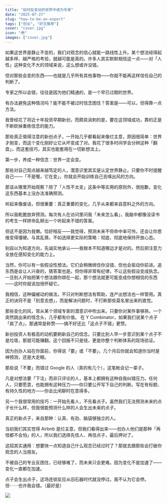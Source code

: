 ```yaml
---
title: "如何在变动的世界中成为专家"
date: "2025-07-27"
slug: "how-to-be-an-expert"
tags: ["创业", "好文推荐"]
cover: "cover.jpg"
icon: "😎"
images: ["cover.jpg"]
---
```

如果这世界是静止不变的，我们对观念的信心就能一路线性上升。某个想法经得起越多样、越严格的考验，就越可能是真的。许多人其实默默相信这一点——对「人性」这种变化不大的领域来说，这么想或许没错。



但对那些会变的东西——也就是几乎所有其他事物——你就不能再这样信任自己的判断了。



专家之所以会错，往往是因为他们精通的，是一个早已过期的世界。



有办法避免这种情况吗？能不能不被过时信念困住？答案是——可以，但得靠一点方法。



我曾经花了将近十年投资早期新创，而颇具讽刺的是，要在这领域成功，靠的正是不断砍掉重练信念的能力。



那些真正值得注意的新创点子，一开始几乎都看起来像烂主意，原因很简单：世界才刚变，而这个变化刚好让它从坏变成了对。我花了很多时间学会分辨这种「翻盘」，而这套技巧，其实也能套用在一切新想法上。



第一步，养成一种信念：世界一定会变。



那些对自己观点越来越笃定的人，潜意识里其实是认定世界静止。只要你不时提醒自己——「不是喔，它在变」，你就会开始训练自己去嗅出风的方向。



那该从哪里开始观察？除了「人性不太变」这条中等实用的原则外，很抱歉，变化这东西基本上没办法准确预测。



听起来像废话，但很重要：真正重要的变化，几乎从来都来自意料之外的方向。



所以我乾脆放弃预测。每次有人在访问里问我「未来怎么看」，我脑中都像没读书的考生一样拼命乱掰出一个听起来不错的答案。



但这不是因为我懒。恰好相反——我觉得，预测未来不但命中率可怜，还会让你思维变得僵硬。与其乱猜，不如选择更实际的策略：彻底、彻底地保持开放心态。



别自以为知道方向，先诚实地承认——我根本不知道哪边才是对的。然后把注意力全放在感知变化的能力上。



当然，你可以有一些假设性想法。它们会稍微绑住你没错，但也会驱动你前进。追东西是会让人兴奋的，猜答案也是。但你得非常有纪律，不让这些假设变成执念。
一旦别人开始把某个想法跟你绑在一起，那个想法就更可能变成你想相信的东西——这时你就该加倍怀疑它。



我相信，这种偏被动的做法，不只对判断想法有帮助，连产出想法也一样管用。真正的诀窍不是「刻意去想」，而是解决问题时，不打断那些莫名冒出来的直觉。



那些变化的风，常从某个领域专家的潜意识中吹出来。只要你对某件事够熟，一个突然跳出来的怪念头，几乎都有价值。
在 Y Combinator，如果我们说某个点子「疯了点」，那通常是称赞——搞不好还比「这点子不错」更赞。



新创投资人有极高的动机要刷新自己的信念。只要比别人早一步意识到某个点子不是垃圾，那就可能赚翻。这个回报不只是钱，更是你整个判断体系的现场验证。



因为创办人站在你面前，你得说「要」或「不要」，几个月后你就会知道你当时是神预测，还是大走眼。



那些说「不要」而错过 Google 的人（真的有几个），这笔帐会记一辈子。



凡是对想法要「下注」而非只评论的人，基本上都拥有这种自我纠错压力。任何人，只要愿意，也能拥有这种压力——你只要公开写下自己的判断。写在有标题、有持久性的地方——你会比闲聊时在意得多。



另一个我很常用的技巧：一开始先看人，不先看点子。虽然我们无法预测未来的点子长什么样，但我很能预测什么样的人会生出未来的点子。



真正的新点子，来自那种：认真、有劲、脑袋够独立的人。



当初我们其实觉得 Airbnb 是烂主意，但我们看得出来——创办人他们是那种「再怪都不会怕」的人，所以我们选择先信人、再信点子，最后押对了。



这招其实通用：想要快一点知道自己什么观念已经过时了？那就去跟那些会打破你观念的人当朋友。



不被自己的专业反困住，已经够难了，而未来只会更难。因为变化不是加速了——变化一直都在加速。



点子会生出点子，这场连锁反应从旧石器时代就没停过。我不认为它会停。
但⋯⋯也许我会错。（最好是）




![](https://prod-files-secure.s3.us-west-2.amazonaws.com/112d0858-5090-4d34-a606-b75eb8d65fd2/46476355-9cf3-4e99-9b7a-3531bc426380/1000202064.png?X-Amz-Algorithm=AWS4-HMAC-SHA256&X-Amz-Content-Sha256=UNSIGNED-PAYLOAD&X-Amz-Credential=ASIAZI2LB466YDBRXJPF%2F20251017%2Fus-west-2%2Fs3%2Faws4_request&X-Amz-Date=20251017T221220Z&X-Amz-Expires=3600&X-Amz-Security-Token=IQoJb3JpZ2luX2VjEAYaCXVzLXdlc3QtMiJHMEUCIQCbGIlmZEBS9zZeZmP0YH%2B600DqFmchUZc5zvyZPIg0vwIgX3s%2BkZ72SoKY7pleuWPyHGyECN3cSzcT2xcMf33biagqiAQIr%2F%2F%2F%2F%2F%2F%2F%2F%2F%2F%2FARAAGgw2Mzc0MjMxODM4MDUiDJmjazRfyyXHbWaBtCrcA9F08IC7TvVdzooB4mHycqiywhy5mZmSJ5LFKJLVVGVtuGb3uk4n4xZtXOBH1rxUN0tXB582OoGTixauC78UW0UkiAkxN7lFZTbfwvbS8oVVyHEE7A3wYbhKy2215T52IEsPfukuo2uTHCaaIKAsHJ2nq214TAwqTsYRo7Ql5LmIdmdbOdJV7JQM2slM64Fd%2FkH8FyGrYPMXu%2F0KgjOQYrnkVOls82CCnawZtdQbs27lS3aUOsItTc8UbUeC2LNkxAfEdw1YrBgsXCjkQCZRzud44OZj1XhiNL5vCPi9hS3VLvf2e8%2F1en6hvGykZ5D99FJ4KO0GPcdbUhNw3S1gt5AfOzIaBzb9O8S8iPs7R6qDyKs7io0aeqOBGhXh%2B3AIUsmcHx6nUGLOoMe9By22Qujw2rj%2FYrNieSK7Cy1itsEW4QDdQSShZKDU36M5eowBOhAoywodqOu8CyZ0yCBmPKnKpip6kDBWKDDvBVUt3kvWvRIC9EwY%2BFOUtuRo5ar3aDIbzSOzociyzZNptL4ORpdLN%2BuL0YBNNR5SLuV3A3t6LlGvbPU1MhGQEvC4Cl4KWaaCLFWk5wwM%2FUoXeHYESK%2FmnCHyndwuQQfQXJ6rjhoJEmewnsowspRv7O6BMKj4yscGOqUBmdnPqoOgexmQM08bbQjBiO3UdPsBLxuXYxikktGp4A0vP5gn%2B0UnX0zUAzFkIwxRJ6FnGseANxvmfd0Jn3Xs6r406viJAbn9Q6y%2BJRAkPb0eHJumhxaYudLB9Ou1iqwrWhTuJ1hhckSE6Y%2Fod%2B4jA4%2Fp9x1AhG%2F00P9pUQNSRWHRFg418ZAnzLDGpVBMy03WAmz%2FWfeghk%2BmP3%2BJI3GnWQIFAcnu&X-Amz-Signature=4e75b4fc597bf256bc27f50c9587808085935ab4329af6292aa46900e162f985&X-Amz-SignedHeaders=host&x-amz-checksum-mode=ENABLED&x-id=GetObject)

